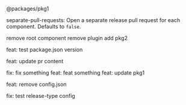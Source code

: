 @packages/pkg1

separate-pull-requests:
Open a separate release pull request for each component. Defaults to `false`.

remove root component
remove plugin
add pkg2

feat: test package.json version

feat: update pr content

fix: fix something
feat: feat something
feat: update pkg1

feat: remove config.json

fix: test release-type config